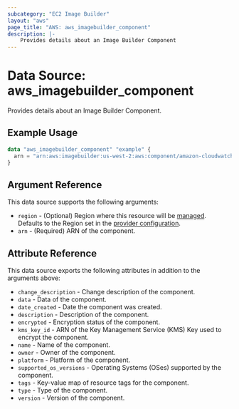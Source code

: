 ```yaml
---
subcategory: "EC2 Image Builder"
layout: "aws"
page_title: "AWS: aws_imagebuilder_component"
description: |-
    Provides details about an Image Builder Component
---
```


# Data Source: aws_imagebuilder_component

Provides details about an Image Builder Component.

## Example Usage

```terraform
data "aws_imagebuilder_component" "example" {
  arn = "arn:aws:imagebuilder:us-west-2:aws:component/amazon-cloudwatch-agent-linux/1.0.0"
}
```

## Argument Reference

This data source supports the following arguments:

* `region` - (Optional) Region where this resource will be [managed](https://docs.aws.amazon.com/general/latest/gr/rande.html#regional-endpoints). Defaults to the Region set in the [provider configuration](https://registry.terraform.io/providers/hashicorp/aws/latest/docs#aws-configuration-reference).
* `arn` - (Required) ARN of the component.

## Attribute Reference

This data source exports the following attributes in addition to the arguments above:

* `change_description` - Change description of the component.
* `data` - Data of the component.
* `date_created` - Date the component was created.
* `description` - Description of the component.
* `encrypted` - Encryption status of the component.
* `kms_key_id` - ARN of the Key Management Service (KMS) Key used to encrypt the component.
* `name` - Name of the component.
* `owner` - Owner of the component.
* `platform` - Platform of the component.
* `supported_os_versions` - Operating Systems (OSes) supported by the component.
* `tags` - Key-value map of resource tags for the component.
* `type` - Type of the component.
* `version` - Version of the component.
